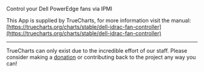 Control your Dell PowerEdge fans via IPMI

This App is supplied by TrueCharts, for more information visit the manual: [https://truecharts.org/charts/stable/dell-idrac-fan-controller](https://truecharts.org/charts/stable/dell-idrac-fan-controller)

---

TrueCharts can only exist due to the incredible effort of our staff.
Please consider making a [donation](https://truecharts.org/sponsor) or contributing back to the project any way you can!
